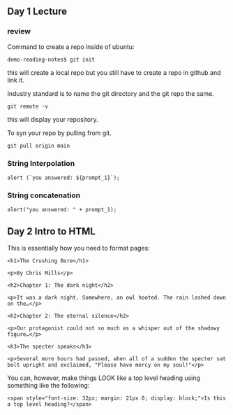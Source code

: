 ## Day 1 Lecture

### review

Command to create a repo inside of ubuntu:
```
demo-reading-notes$ git init
```
this will create a local repo but you still have to create a repo in github and link it.

Industry standard is to name the git directory and the git repo the same.

```
git remote -v
```

this will display your repository.

To syn your repo by pulling from git.

```
git pull origin main
```

### String Interpolation

```
alert (`you answered: ${prompt_1}`);
```

### String concatenation

```
alert("you answered: " + prompt_1);
```

## Day 2 Intro to HTML

This is essentially how you need to format pages:

```
<h1>The Crushing Bore</h1>

<p>By Chris Mills</p>

<h2>Chapter 1: The dark night</h2>

<p>It was a dark night. Somewhere, an owl hooted. The rain lashed down on the…</p>

<h2>Chapter 2: The eternal silence</h2>

<p>Our protagonist could not so much as a whisper out of the shadowy figure…</p>

<h3>The specter speaks</h3>

<p>Several more hours had passed, when all of a sudden the specter sat bolt upright and exclaimed, "Please have mercy on my soul!"</p>
```

You can, however, make things LOOK like a top level heading using something like the following:

```
<span style="font-size: 32px; margin: 21px 0; display: block;">Is this a top level heading?</span>
```